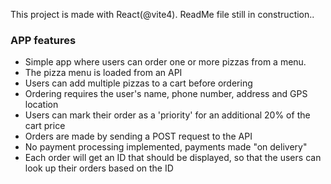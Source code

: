 This project is made with React(@vite4). ReadMe file still in construction..

### APP features

* Simple app where users can order one or more pizzas from a menu.
* The pizza menu is loaded from an API
* Users can add multiple pizzas to a cart before ordering
* Ordering requires the user's name, phone number, address and GPS location
* Users can mark their order as a 'priority' for an additional 20% of the cart price
* Orders are made by sending a POST request to the API
* No payment processing implemented, payments made "on delivery"
* Each order will get an ID that should be displayed, so that the users can look up their orders based on the ID
